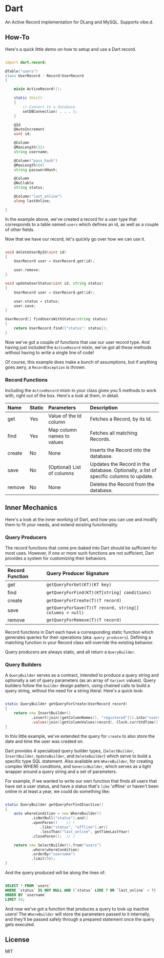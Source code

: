 Dart
====

An Active Record implementation for DLang and MySQL. Supports vibe.d.

How-To
------

Here's a quick little demo on how to setup and use a Dart record.

```d

import dart.record;

@Table("users")
class UserRecord : Record!UserRecord
{

    mixin ActiveRecord!();

    static this()
    {
        // Connect to a database.
        setDBConnection( . . . );
    }

    @Id
    @AutoIncrement
    uint id;

    @Column
    @MaxLength(32)
    string username;

    @Column("pass_hash")
    @MaxLength(64)
    string passwordHash;

    @Column
    @Nullable
    string status;

    @Column("last_online")
    ulong lastOnline;

}

```

In the example above, we've created a record for a user type that corresponds to
a table named `users` which defines an id, as well as a couple of other fields.

Now that we have our record, let's quickly go over how we can use it.

```d

void deleteUserById(uint id)
{
    UserRecord user = UserRecord.get(id);

    user.remove;
}

void updateUserStatus(uint id, string status)
{
    UserRecord user = UserRecord.get(id);

    user.status = status;
    user.save;
}

UserRecord[] findUsersWithStatus(string status)
{
    return UserRecord.find(["status": status]);
}

```

Now we've got a couple of functions that use our user record type. And having
just included the `ActiveRecord` mixin, we've got all these methods without
having to write a single line of code!

Of course, this example does make a bunch of assumptions, but if anything goes
awry, a `RecordException` is thrown.

### Record Functions

Including the `ActiveRecord` mixin in your class gives you 5 methods to work
with, right out of the box. Here's a look at them, in detail.

|Name  |Static|Parameters                |Description                          |
|:-----|:-----|:-------------------------|:------------------------------------|
|get   |Yes   |Value of the Id column    |Fetches a Record, by its Id.         |
|find  |Yes   |Map column names to values|Fetches all matching Records.        |
|create|No    |None                      |Inserts the Record into the database.|
|save  |No    |(Optional) List of columns|Updates the Record in the database. Optionally, a list of specific columns to update.|
|remove|No    |None                      |Deletes the Record from the database.|

Inner Mechanics
---------------

Here's a look at the inner working of Dart, and how you can use and modify them
to fit your needs, and extend existing functionality.

### Query Producers

The record functions that come pre-baked into Dart should be sufficient for most
uses. However, if one or more such functions are not sufficient, Dart provides
a system for customizing their behaviors.

|Record Function|Query Producer Signature                               |
|:--------------|:------------------------------------------------------|
|get            |`getQueryForGet(KT)(KT key)`                           |
|find           |`getQueryForFind(KT)(KT[string] conditions)`           |
|create         |`getQueryForCreate(T)(T record)`                       |
|save           |`getQueryForSave(T)(T record, string[] columns = null)`|
|remove         |`getQueryForRemove(T)(T record)`                       |

Record functions in Dart each have a corresponding static function which
generates queries for their operations (aka. `query producers`). Defining a
matching function in your Record class will override the existing behavior.

Query producers are always static, and all return a `QueryBuilder`.

### Query Builders

A `QueryBuilder` serves as a contract, intended to produce a query string and
optionally a set of query parameters (as an array of `Variant` values).
Query builders follow the `builder` design pattern, using chained calls to build
a query string, without the need for a string literal. Here's a quick look:

```d

static QueryBuilder getQueryForCreate(UserRecord record)
{
    return new InsertBuilder()
            .insert(join([getColumnNames(), "registered"])).into("users")
            .values(join([getColumnValues(record), Clock.currStdTime()]));
}

```

In this little example, we've extended the query for `create` to also store
the date and time the user was created on.

Dart provides 4 specialized query builder types, (`SelectBuilder`,
`InsertBuilder`, `UpdateBuilder`, and `DeleteBuilder`) which serve to build
a specific type SQL statement. Also available are `WhereBuilder`, for creating
complex WHERE conditions, and `GenericBuilder`, which serves as a light wrapper
around a query string and a set of parameters.

For example, if we wanted to write our own function that finds all users that
have set a user status, and have a status that's `like` 'offline' or haven't
been online in at least a year, we could do something like:

```d

static QueryBuilder getQueryForFindInactive()
{
    auto whereCondition = new WhereBuilder()
            .isNotNull("status").and()
            .openParen()    // (
                .like("status", "offline").or()
                .lessThan("last_online", getTimeLastYear)
            .closeParen();  // )

    return new SelectBuilder().from("users")
            .where(whereCondition)
            .orderBy("username")
            .limit(50);
}

```

And the query produced will be along the lines of:

```sql

SELECT * FROM `users`
WHERE `status` IS NOT NULL AND (`status` LIKE ? OR `last_online` < ?)
ORDER BY `username`
LIMIT 50;

```

And now we've got a function that produces a query to look up inactive users!
The `WhereBuilder` will store the parameters passed to it internally, and
they'll be passed safely through a prepared statement once the query gets
executed.

License
-------

MIT
